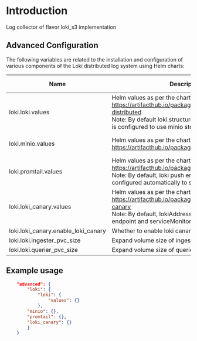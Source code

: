 # Introduction

Log collector of flavor loki_s3 implementation

## Advanced Configuration
 
The following variables are related to the installation and configuration of various components of the Loki distributed log system using Helm charts:

| Name                                | Description                                                                                                                                                                                    | Datatype                 | Required | Supported Version    |
| ----------------------------------- | ---------------------------------------------------------------------------------------------------------------------------------------------------------------------------------------------- | ------------------------ | -------- | --- |
| loki.loki.values                    | Helm values as per the chart https://artifacthub.io/packages/helm/grafana/loki-distributed<br>Note: By default loki.structuredConfig.storage_config is configured to use minio storage backend | map&lt; string, any &gt; | no       | 0.1, 0.2    |
| loki.minio.values                   | Helm values as per the chart https://artifacthub.io/packages/helm/bitnami/minio                                                                                                                | map&lt; string, any &gt; | no       | 0.1, 0.2    |
| loki.promtail.values                | Helm values as per the chart https://artifacthub.io/packages/helm/grafana/promtail<br>Note: By default, loki push endpoint will be configured automatically to send log entries to Loki        | map&lt; string, any &gt; | no       | 0.1, 0.2    |
| loki.loki_canary.values             | Helm values as per the chart https://artifacthub.io/packages/helm/grafana/loki-canary<br>Note: By default, lokiAddress will be set with loki endpoint and serviceMonitor is enabled            | map&lt; string, any &gt; | no       | 0.1, 0.2    |
| loki.loki_canary.enable_loki_canary | Whether to enable loki canary or not                                                                                                                                                           | boolean                  | no       | 0.1, 0.2    |
| loki.loki.ingester_pvc_size | Expand volume size of ingester PVC                                                                                                                                                            | string                  | no       | 0.2    |
| loki.loki.querier_pvc_size | Expand volume size of querier PVC                                                                                                                                                            | string                  | no       | 0.2    |


## Example usage
```json 
    "advanced": {
        "loki": {
            "loki": {
                "values": {}
            },
        "minio": {},
        "promtail": {},
        "loki_canary": {}
        }
    }
    
```